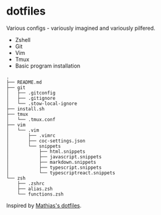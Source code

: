 # dotfiles

Various configs - variously imagined and variously pilfered.

- Zshell
- Git
- Vim
- Tmux
- Basic program installation

```
.
├── README.md
├── git
│   ├── .gitconfig
│   ├── .gitignore
│   └── .stow-local-ignore
├── install.sh
├── tmux
│   └── .tmux.conf
├── vim
│   └── .vim
│       ├── .vimrc
│       ├── coc-settings.json
│       └── snippets
│           ├── html.snippets
│           ├── javascript.snippets
│           ├── markdown.snippets
│           ├── typescript.snippets
│           └── typescriptreact.snippets
└── zsh
    ├── .zshrc
    ├── alias.zsh
    └── functions.zsh
```


Inspired by [Mathias's dotfiles](https://github.com/mathiasbynens/dotfiles).
